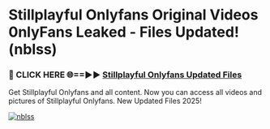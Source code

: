 # Stillplayful Onlyfans Original Videos 0nlyFans Leaked - Files Updated! (nblss)

<h3>🔴 CLICK HERE 🌐==►► <a href="https://tinyurl.com/ehrbuxhb" rel="nofollow">Stillplayful Onlyfans Updated Files</a></h3>

Get Stillplayful Onlyfans and all content. Now you can access all videos and pictures of Stillplayful Onlyfans. New Updated Files 2025!

[![nblss](https://i.imgur.com/lVYEuWS.gif)](https://tinyurl.com/ehrbuxhb)
